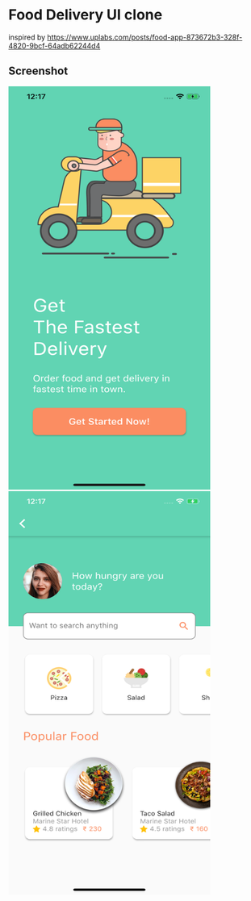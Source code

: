 # Food Delivery UI clone
inspired by https://www.uplabs.com/posts/food-app-873672b3-328f-4820-9bcf-64adb62244d4

## Screenshot
<img src="scr1.png" width="400" height="800">         <img src="scr2.png" width="400" height="800">

